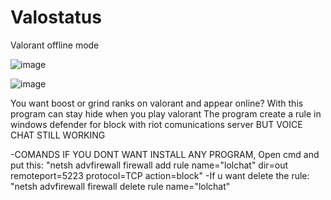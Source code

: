 # Valostatus
Valorant offline mode 


![image](https://github.com/Sadsuk3/Valostatus/assets/108662874/43aabbb3-9762-4380-9a3a-1c04c3a8e910)

![image](https://github.com/Sadsuk3/Valostatus/assets/108662874/c0b5af68-ce6c-44f2-a0c8-1b9a67df59cd)


You want boost or grind ranks on valorant and appear online? With this program can stay hide when you play valorant 
The program create a rule in windows defender for block with riot comunications server BUT VOICE CHAT STILL WORKING 

-COMANDS IF YOU DONT WANT INSTALL ANY PROGRAM, Open cmd and put this:
"netsh advfirewall firewall add rule name=\"lolchat\" dir=out remoteport=5223 protocol=TCP action=block"
-If u want delete the rule:
"netsh advfirewall firewall delete rule name=\"lolchat\"
